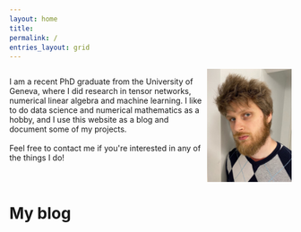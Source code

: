 ```yaml
---
layout: home
title: 
permalink: /
entries_layout: grid
---
```


<style>
    .clear {
        clear: both;
    }
    
    .container {
        display: flex;
    }

    .left {
        flex: 1;
    }

    .right {
        width: 250px;
        margin-left: 0px;
        max-width: 30%;
    }

    .right img {
        float: right;
        width: 200px;
        max-width: 100%;
    }
</style>

<div class="container">
    <div class="left">
        <p>
        I am a recent PhD graduate from the University of Geneva, where I did research in tensor networks, numerical linear algebra and machine learning. I like to do data science and numerical mathematics as a hobby, and I use this website as a blog and document some of my projects.
        <br><br>
        Feel free to contact me if you're interested in any of the things I do!
        </p>
    </div>
    <div class="right">
        <img src="/assets/images/me.jpg" alt="a picture of yours truly">
    </div>
</div>



<!-- <div class="clear"></div> -->

# My blog